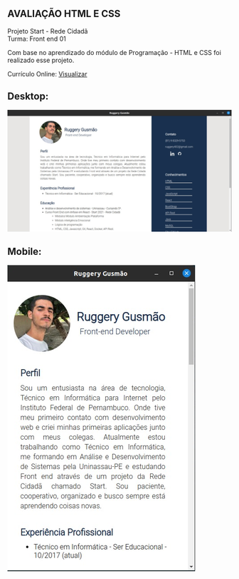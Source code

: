 ## AVALIAÇÃO HTML E CSS

Projeto Start - Rede Cidadã<br>
Turma: Front end 01

Com base no aprendizado do módulo de Programação - HTML e CSS foi realizado esse projeto.

Currículo Online:
<a href="https://curriculo-html-e-css.vercel.app/">Visualizar</a>

## Desktop:

<img src="./img/desktop.jpeg"/>

## Mobile:

<img src="./img/mobile.jpeg"/>

